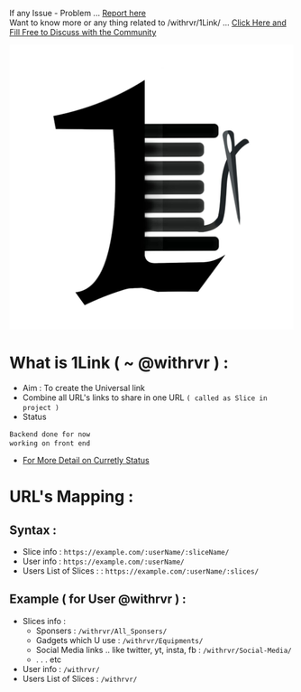 If any Issue - Problem ... [Report here](https://github.com/withrvr/1Link/issues/new/choose)
<br>
Want to know more or any thing related to /withrvr/1Link/ ... [Click Here and Fill Free to Discuss with the Community](https://github.com/withrvr/1Link/discussions)

[![@withrvr/1Link project banner image](./OneLink/Core_App/static/Core_App/Images/First_Logo_Ever.jpg)](#what-is-1link---withrvr--)
<br>

# What is 1Link ( ~ @withrvr ) :

-   Aim : To create the Universal link
-   Combine all URL's links to share in one URL `( called as Slice in project )`
-   Status

```
Backend done for now
working on front end
```

-   [For More Detail on Curretly Status](./To_Do.md)

# URL's Mapping :

## Syntax :

-   Slice info : `https://example.com/:userName/:sliceName/`
-   User info : `https://example.com/:userName/`
-   Users List of Slices : : `https://example.com/:userName/:slices/`
<!-- -   ???: `https://example.com/:userName/:userName/` -->

## Example ( for User @withrvr ) :

-   Slices info :
    -   Sponsers : `/withrvr/All_Sponsers/`
    -   Gadgets which U use : `/withrvr/Equipments/`
    -   Social Media links .. like twitter, yt, insta, fb : `/withrvr/Social-Media/`
    -   . . . etc
-   User info : `/withrvr/`
-   Users List of Slices : `/withrvr/`
